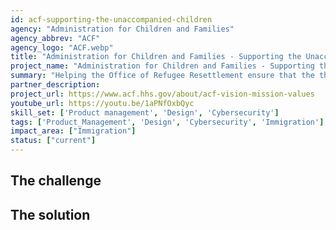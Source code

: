 ```yaml
---
id: acf-supporting-the-unaccompanied-children
agency: "Administration for Children and Families"
agency_abbrev: "ACF"
agency_logo: "ACF.webp"
title: "Administration for Children and Families - Supporting the Unaccompanied Children Program at HHS"
project_name: "Administration for Children and Families - Supporting the Unaccompanied Children Program at HHS"
summary: "Helping the Office of Refugee Resettlement ensure that the thousands of unaccompanied children that enter HHS care each month are safe, thriving, and swiftly united with a sponsor through technology delivery and design."
partner_description: 
project_url: https://www.acf.hhs.gov/about/acf-vision-mission-values
youtube_url: https://youtu.be/1aPNfOxbQyc
skill_set: ['Product management', 'Design', 'Cybersecurity']
tags: ['Product_Management', 'Design', 'Cybersecurity', 'Immigration']
impact_area: ["Immigration"]
status: ["current"]
---
```


## The challenge



## The solution 

